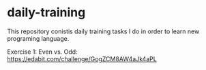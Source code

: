 # daily-training
This repository conistis daily training tasks I do in order to learn new programing language.

Exercise 1: Even vs. Odd:
https://edabit.com/challenge/GogZCM8AW4aJk4aPL
